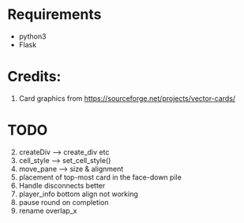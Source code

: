 
# Requirements

* python3
* Flask

# Credits:
1. Card graphics from
   https://sourceforge.net/projects/vector-cards/

# TODO

2. createDiv --> create_div etc
3. cell_style --> set_cell_style()
4. move_pane --> size & alignment
5. placement of top-most card in the face-down pile
6. Handle disconnects better
7. player_info bottom align not working
8. pause round on completion
9. rename overlap_x
